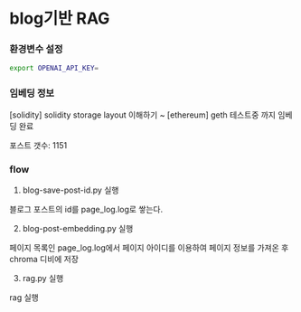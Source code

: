 # blog기반 RAG

### 환경변수 설정

```sh
export OPENAI_API_KEY=
```

### 임베딩 정보

[solidity] solidity storage layout 이해하기 ~ [ethereum] geth 테스트중 까지 임베딩 완료

포스트 갯수: 1151

### flow

1. blog-save-post-id.py 실행

블로그 포스트의 id를 page_log.log로 쌓는다.

2. blog-post-embedding.py 실행

페이지 목록인 page_log.log에서 페이지 아이디를 이용하여 페이지 정보를 가져온 후 chroma 디비에 저장

3. rag.py 실행

rag 실행